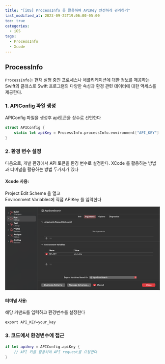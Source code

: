 ```yaml
---
title: "[iOS] ProcessInfo 를 활용하여 APIKey 안전하게 관리하기"
last_modified_at: 2023-09-22T19:06:00-05:00
toc: true
categories:
  - iOS
tags:
  - ProcessInfo
  - Xcode
---
```


## ProcessInfo

`ProcessInfo`는 현재 실행 중인 프로세스나 애플리케이션에 대한 정보를 제공하는 Swift의 클래스로 Swift 프로그램의 다양한 속성과 환경 관련 데이터에 대한 액세스를 제공한다. 

### 1. APIConfig 파일 생성

APIConfig 파일을 생성후 api토큰을 상수로 선언한다

```swift
struct APIConfig {
    static let apiKey = ProcessInfo.processInfo.environment["API_KEY"]
}
```

### 2. 환경 변수 설정

다음으로, 개발 환경에서 API 토큰을 환경 변수로 설정한다. XCode 를 활용하는 방법과 터미널을 활용하는 방법 두가지가 있다


#### Xcode 사용: 
Project Edit Scheme 을 열고  
Environment Variables에 직접 APIKey 를 입력한다

![ProcessInfo1](images/../../../images/iOS/ProcessInfo1.png)   

#### 터미널 사용:
해당 커맨드를 입력하고 환경변수를 설정한다
```shell
export API_KEY=your_key
```

### 3. 코드에서 환경변수에 접근
```swift
if let apikey = APIConfig.apiKey {
    // API 키를 활용하여 API request를 요청한다
}
```
